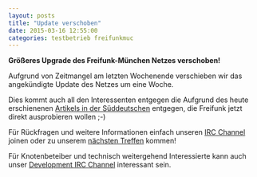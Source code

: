 ```yaml
---
layout: posts
title: "Update verschoben"
date: 2015-03-16 12:55:00
categories: testbetrieb freifunkmuc
---
```


**Größeres Upgrade des Freifunk-München Netzes verschoben!**

Aufgrund von Zeitmangel am letzten Wochenende verschieben wir das angekündigte Update des Netzes um eine
Woche.

Dies kommt auch all den Interessenten entgegen die Aufgrund des heute erschienenen [Artikels in der Süddeutschen][sz-artikel]
entgegen, die Freifunk jetzt direkt ausprobieren wollen ;-)

Für Rückfragen und weitere Informationen einfach unseren [IRC Channel][irc] joinen
oder zu unserem [nächsten Treffen][treffen] kommen!

Für Knotenbeteiber und technisch weitergehend Interessierte kann auch unser [Development IRC Channel][irc-dev] interessant sein.

[irc]: https://webirc.darkfasel.net/#freifunk
[irc-dev]: https://webirc.darkfasel.net/#freifunk-dev
[treffen]: http://freifunkmuc.github.io/mitmachen/
[sz-artikel]: http://www.sueddeutsche.de/muenchen/hotspots-funkstille-in-muenchen-1.2394507#
